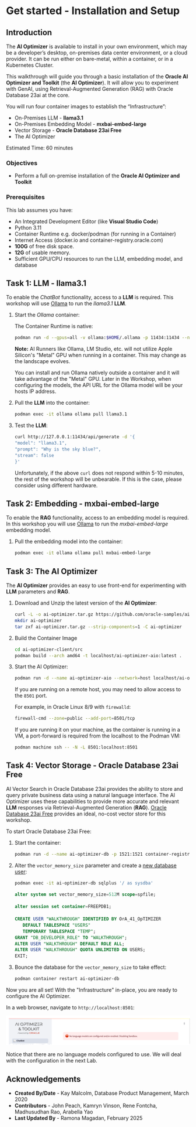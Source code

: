 # Get started - Installation and Setup

## Introduction

The **AI Optimizer** is available to install in your own environment, which may be a developer’s desktop, on-premises data center environment, or a cloud provider. It can be run either on bare-metal, within a container, or in a Kubernetes Cluster.

This walkthrough will guide you through a basic installation of the **Oracle AI Optimizer and Toolkit** (the **AI Optimizer**). It will allow you to experiment with GenAI, using Retrieval-Augmented Generation (RAG) with Oracle Database 23ai at the core.

You will run four container images to establish the “Infrastructure”:

* On-Premises LLM - **llama3.1**
* On-Premises Embedding Model - **mxbai-embed-large**
* Vector Storage - **Oracle Database 23ai Free**
* The AI Optimizer

Estimated Time: 60 minutes

### Objectives

* Perform a full on-premise installation of the **Oracle AI Optimizer and Toolkit**

### Prerequisites

This lab assumes you have:

* An Integrated Development Editor (like **Visual Studio Code**)
* Python 3.11
* Container Runtime e.g. docker/podman (for running in a Container)
* Internet Access (docker.io and container-registry.oracle.com)
* **100G** of free disk space.
* **12G** of usable memory.
* Sufficient GPU/CPU resources to run the LLM, embedding model, and database

## Task 1:  LLM - llama3.1

To enable the _ChatBot_ functionality, access to a **LLM** is required. This workshop will use [Ollama](https://ollama.com/) to run the _llama3.1_ **LLM**.

1. Start the *Ollama* container:

   The Container Runtime is native:

   ```bash
   podman run -d --gpus=all -v ollama:$HOME/.ollama -p 11434:11434 --name ollama docker.io/ollama/ollama
   ```

   **Note:**
   AI Runners like Ollama, LM Studio, etc. will not utilize Apple Silicon's "Metal" GPU when running in a container. This may change as the landscape evolves.

   You can install and run Ollama natively outside a container and it will take advantage of the "Metal" GPU.  Later in the Workshop, when configuring the models, the API URL for the Ollama model will be your hosts IP address.

2. Pull the **LLM** into the container:

   ```bash
   podman exec -it ollama ollama pull llama3.1
   ```

3. Test the **LLM**:

   ```bash
   curl http://127.0.0.1:11434/api/generate -d '{
   "model": "llama3.1",
   "prompt": "Why is the sky blue?",
   "stream": false
   }'
   ```

   Unfortunately, if the above `curl` does not respond within 5-10 minutes, the rest of the workshop will be unbearable.
   If this is the case, please consider using different hardware.

## Task 2: Embedding - mxbai-embed-large

To enable the **RAG** functionality, access to an embedding model is required. In this workshop you will use [Ollama](https://ollama.com/) to run the _mxbai-embed-large_ embedding model.

1. Pull the embedding model into the container:

   ```bash
   podman exec -it ollama ollama pull mxbai-embed-large
   ```

## Task 3: The AI Optimizer

The **AI Optimizer** provides an easy to use front-end for experimenting with **LLM** parameters and **RAG**.

1. Download and Unzip the latest version of the **AI Optimizer**:

   ```bash
   curl -L -o ai-optimizer.tar.gz https://github.com/oracle-samples/ai-optimizer/archive/refs/heads/main.tar.gz
   mkdir ai-optimizer
   tar zxf ai-optimizer.tar.gz --strip-components=1 -C ai-optimizer
   ```

2. Build the Container Image

   ```bash
   cd ai-optimizer-client/src
   podman build --arch amd64 -t localhost/ai-optimizer-aio:latest .
   ```

3. Start the AI Optimizer:

   ```bash
   podman run -d --name ai-optimizer-aio --network=host localhost/ai-optimizer-aio:latest
   ```

   If you are running on a remote host, you may need to allow access to the `8501` port.

   For example, in Oracle Linux 8/9 with `firewalld`:

   ```bash
   firewall-cmd --zone=public --add-port=8501/tcp
   ```

   If you are running it on your machine, as the container is running in a VM, a port-forward is required from the localhost to the Podman VM:

   ```bash
   podman machine ssh -- -N -L 8501:localhost:8501
   ```
## Task 4: Vector Storage - Oracle Database 23ai Free

AI Vector Search in Oracle Database 23ai provides the ability to store and query private business data using a natural language interface. The AI Optimizer uses these capabilities to provide more accurate and relevant **LLM** responses via Retrieval-Augmented Generation (**RAG**). [Oracle Database 23ai Free](https://www.oracle.com/uk/database/free/get-started/) provides an ideal, no-cost vector store for this workshop.

To start Oracle Database 23ai Free:

1. Start the container:

      ```bash
      podman run -d --name ai-optimizer-db -p 1521:1521 container-registry.oracle.com/database/free:latest
      ```

2. Alter the `vector_memory_size` parameter and create a [new database user](../client/configuration/db_config#database-user):

      ```bash
      podman exec -it ai-optimizer-db sqlplus '/ as sysdba'
      ```

      ```sql
      alter system set vector_memory_size=512M scope=spfile;

      alter session set container=FREEPDB1;

      CREATE USER "WALKTHROUGH" IDENTIFIED BY OrA_41_OpTIMIZER
         DEFAULT TABLESPACE "USERS"
         TEMPORARY TABLESPACE "TEMP";
      GRANT "DB_DEVELOPER_ROLE" TO "WALKTHROUGH";
      ALTER USER "WALKTHROUGH" DEFAULT ROLE ALL;
      ALTER USER "WALKTHROUGH" QUOTA UNLIMITED ON USERS;
      EXIT;
      ```

3. Bounce the database for the `vector_memory_size` to take effect:

      ```bash
      podman container restart ai-optimizer-db
      ```
Now you are all set! With the "Infrastructure" in-place, you are ready to configure the AI Optimizer. 

In a web browser, navigate to `http://localhost:8501`:

![Chatbot](images/chatbot-no-models.png)

Notice that there are no language models configured to use. We will deal with the configuration in the next Lab.

## Acknowledgements
- **Created By/Date** - Kay Malcolm, Database Product Management, March 2020
- **Contributors** - John Peach, Kamryn Vinson, Rene Fontcha, Madhusudhan Rao, Arabella Yao
- **Last Updated By** - Ramona Magadan, February 2025